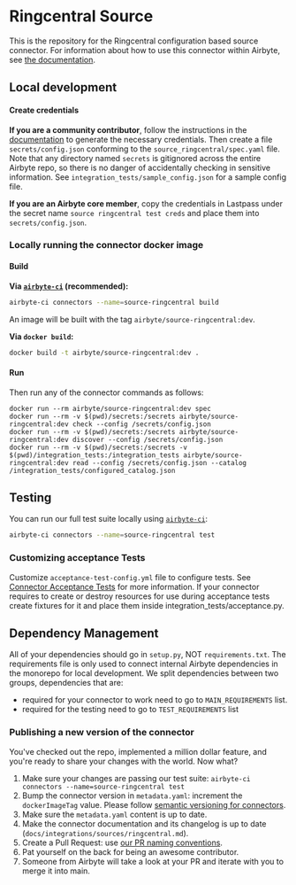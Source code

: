 # Ringcentral Source

This is the repository for the Ringcentral configuration based source connector.
For information about how to use this connector within Airbyte, see [the documentation](https://docs.airbyte.com/integrations/sources/ringcentral).

## Local development

#### Create credentials

**If you are a community contributor**, follow the instructions in the [documentation](https://docs.airbyte.com/integrations/sources/ringcentral)
to generate the necessary credentials. Then create a file `secrets/config.json` conforming to the `source_ringcentral/spec.yaml` file.
Note that any directory named `secrets` is gitignored across the entire Airbyte repo, so there is no danger of accidentally checking in sensitive information.
See `integration_tests/sample_config.json` for a sample config file.

**If you are an Airbyte core member**, copy the credentials in Lastpass under the secret name `source ringcentral test creds`
and place them into `secrets/config.json`.

### Locally running the connector docker image

#### Build

**Via [`airbyte-ci`](https://github.com/airbytehq/airbyte/blob/main/airbyte-ci/connectors/pipelines/README.md) (recommended):**

```bash
airbyte-ci connectors --name=source-ringcentral build
```

An image will be built with the tag `airbyte/source-ringcentral:dev`.

**Via `docker build`:**

```bash
docker build -t airbyte/source-ringcentral:dev .
```

#### Run

Then run any of the connector commands as follows:

```
docker run --rm airbyte/source-ringcentral:dev spec
docker run --rm -v $(pwd)/secrets:/secrets airbyte/source-ringcentral:dev check --config /secrets/config.json
docker run --rm -v $(pwd)/secrets:/secrets airbyte/source-ringcentral:dev discover --config /secrets/config.json
docker run --rm -v $(pwd)/secrets:/secrets -v $(pwd)/integration_tests:/integration_tests airbyte/source-ringcentral:dev read --config /secrets/config.json --catalog /integration_tests/configured_catalog.json
```

## Testing

You can run our full test suite locally using [`airbyte-ci`](https://github.com/airbytehq/airbyte/blob/main/airbyte-ci/connectors/pipelines/README.md):

```bash
airbyte-ci connectors --name=source-ringcentral test
```

### Customizing acceptance Tests

Customize `acceptance-test-config.yml` file to configure tests. See [Connector Acceptance Tests](https://docs.airbyte.com/connector-development/testing-connectors/connector-acceptance-tests-reference) for more information.
If your connector requires to create or destroy resources for use during acceptance tests create fixtures for it and place them inside integration_tests/acceptance.py.

## Dependency Management

All of your dependencies should go in `setup.py`, NOT `requirements.txt`. The requirements file is only used to connect internal Airbyte dependencies in the monorepo for local development.
We split dependencies between two groups, dependencies that are:

- required for your connector to work need to go to `MAIN_REQUIREMENTS` list.
- required for the testing need to go to `TEST_REQUIREMENTS` list

### Publishing a new version of the connector

You've checked out the repo, implemented a million dollar feature, and you're ready to share your changes with the world. Now what?

1. Make sure your changes are passing our test suite: `airbyte-ci connectors --name=source-ringcentral test`
2. Bump the connector version in `metadata.yaml`: increment the `dockerImageTag` value. Please follow [semantic versioning for connectors](https://docs.airbyte.com/contributing-to-airbyte/resources/pull-requests-handbook/#semantic-versioning-for-connectors).
3. Make sure the `metadata.yaml` content is up to date.
4. Make the connector documentation and its changelog is up to date (`docs/integrations/sources/ringcentral.md`).
5. Create a Pull Request: use [our PR naming conventions](https://docs.airbyte.com/contributing-to-airbyte/resources/pull-requests-handbook/#pull-request-title-convention).
6. Pat yourself on the back for being an awesome contributor.
7. Someone from Airbyte will take a look at your PR and iterate with you to merge it into main.
